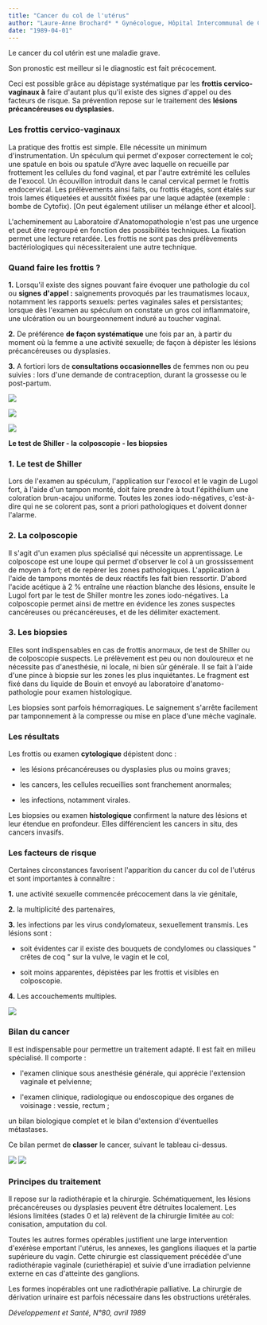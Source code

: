```yaml
---
title: "Cancer du col de l'utérus"
author: "Laure-Anne Brochard* * Gynécologue, Hôpital Intercommunal de Créteil."
date: "1989-04-01"
---
```


Le cancer du col utérin est une maladie grave.

Son pronostic est meilleur si le diagnostic est fait précocement.

Ceci est possible grâce au dépistage systématique par les **frottis cervico-vaginaux à** faire d'autant plus qu'il existe des signes d'appel ou des facteurs de risque. Sa prévention repose sur le traitement des **lésions précancéreuses ou dysplasies.**

### **Les frottis cervico-vaginaux**

La pratique des frottis est simple. Elle nécessite un minimum d'instrumentation. Un spéculum qui permet d'exposer correctement le col; une spatule en bois ou spatule d'Ayre avec laquelle on recueille par frottement les cellules du fond vaginal, et par l'autre extrémité les cellules de l'exocol. Un écouvillon introduit dans le canal cervical permet le frottis endocervical. Les prélèvements ainsi faits, ou frottis étagés, sont étalés sur trois lames étiquetées et aussitôt fixées par une laque adaptée (exemple : bombe de Cytofix). [On peut également utiliser un mélange éther et alcool].

L'acheminement au Laboratoire d'Anatomopathologie n'est pas une urgence et peut être regroupé en fonction des possibilités techniques. La fixation permet une lecture retardée. Les frottis ne sont pas des prélèvements bactériologiques qui nécessiteraient une autre technique.

### **Quand faire les frottis ?**

**1.** Lorsqu'il existe des signes pouvant faire évoquer une pathologie du col ou **signes** **d'appel :** saignements provoqués par les traumatismes locaux, notamment les rapports sexuels: pertes vaginales sales et persistantes; lorsque dès l'examen au spéculum on constate un gros col inflammatoire, une ulcération ou un bourgeonnement induré au toucher vaginal.

**2.** De préférence **de façon systématique** une fois par an, à partir du moment où la femme a une activité sexuelle; de façon à dépister les lésions précancéreuses ou dysplasies.

**3.** A fortiori lors de **consultations occasionnelles** de femmes non ou peu suivies : lors d'une demande de contraception, durant la grossesse ou le post-partum.

![](i371-1.jpg)


![](i371-2.jpg)


![](i371-3.jpg)


**Le test de Shiller - la** **colposcopie - les biopsies**

### **1. Le test de Shiller**

Lors de l'examen au spéculum, l'application sur l'exocol et le vagin de Lugol fort, à l'aide d'un tampon monté, doit faire prendre à tout l'épithélium une coloration brun-acajou uniforme. Toutes les zones iodo-négatives, c'est-à-dire qui ne se colorent pas, sont a priori pathologiques et doivent donner l'alarme.

### **2. La colposcopie**

Il s'agit d'un examen plus spécialisé qui nécessite un apprentissage. Le colposcope est une loupe qui permet d'observer le col à un grossissement de moyen à fort; et de repérer les zones pathologiques. L'application à l'aide de tampons montés de deux réactifs les fait bien ressortir. D'abord l'acide acétique à 2 % entraîne une réaction blanche des lésions, ensuite le Lugol fort par le test de Shiller montre les zones iodo-négatives. La colposcopie permet ainsi de mettre en évidence les zones suspectes cancéreuses ou précancéreuses, et de les délimiter exactement.

### **3. Les biopsies**

Elles sont indispensables en cas de frottis anormaux, de test de Shiller ou de colposcopie suspects. Le prélèvement est peu ou non douloureux et ne nécessite pas d'anesthésie, ni locale, ni bien sûr générale. Il se fait à l'aide d'une pince à biopsie sur les zones les plus inquiétantes. Le fragment est fixé dans du liquide de Bouin et envoyé au laboratoire d'anatomo-pathologie pour examen histologique.

Les biopsies sont parfois hémorragiques. Le saignement s'arrête facilement par tamponnement à la compresse ou mise en place d'une mèche vaginale.

### **Les résultats**

Les frottis ou examen **cytologique** dépistent donc :

*   les lésions précancéreuses ou dysplasies plus ou moins graves;

*   les cancers, les cellules recueillies sont franchement anormales;

*   les infections, notamment virales.

Les biopsies ou examen **histologique** confirment la nature des lésions et leur étendue en profondeur. Elles différencient les cancers in situ, des cancers invasifs.

### **Les facteurs de risque**

Certaines circonstances favorisent l'apparition du cancer du col de l'utérus et sont importantes à connaître :

**1.** une activité sexuelle commencée précocement dans la vie génitale,

**2.** la multiplicité des partenaires,

**3.** les infections par les virus condylomateux, sexuellement transmis. Les lésions sont :

- soit évidentes car il existe des bouquets de condylomes ou classiques " crêtes de coq " sur la vulve, le vagin et le col,

- soit moins apparentes, dépistées par les frottis et visibles en colposcopie.

**4.** Les accouchements multiples.

![](i371-4.jpg)


### **Bilan du cancer**

Il est indispensable pour permettre un traitement adapté. Il est fait en milieu spécialisé. Il comporte :

*   l'examen clinique sous anesthésie générale, qui apprécie l'extension vaginale et pelvienne;

*   l'examen clinique, radiologique ou endoscopique des organes de voisinage : vessie, rectum ;

un bilan biologique complet et le bilan d'extension d'éventuelles métastases.

Ce bilan permet de **classer** le cancer, suivant le tableau ci-dessus.

![](i371-5.jpg)
![](i371-6.jpg)


### **Principes du traitement**

Il repose sur la radiothérapie et la chirurgie. Schématiquement, les lésions précancéreuses ou dysplasies peuvent être détruites localement. Les lésions limitées (stades 0 et la) relèvent de la chirurgie limitée au col: conisation, amputation du col.

Toutes les autres formes opérables justifient une large intervention d'exérèse emportant l'utérus, les annexes, les ganglions iliaques et la partie supérieure du vagin. Cette chirurgie est classiquement précédée d'une radiothérapie vaginale (curiethérapie) et suivie d'une irradiation pelvienne externe en cas d'atteinte des ganglions.

Les formes inopérables ont une radiothérapie palliative. La chirurgie de dérivation urinaire est parfois nécessaire dans les obstructions urétérales.

_Développement et Santé, N°80, avril 1989_